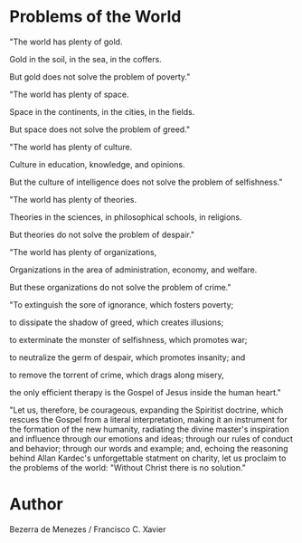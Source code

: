 # Problems of the World

"The world has plenty of gold.

Gold in the soil, in the sea, in the coffers.

But gold does not solve the problem of poverty."

"The world has plenty of space.

Space in the continents, in the cities, in the fields.

But space does not solve the problem of greed."

"The world has plenty of culture.

Culture in education, knowledge, and opinions.

But the culture of intelligence does not solve the problem of selfishness."

"The world has plenty of theories.

Theories in the sciences, in philosophical schools, in religions.

But theories do not solve the problem of despair."

"The world has plenty of organizations,

Organizations in the area of administration, economy, and welfare.

But these organizations do not solve the problem of crime."

"To extinguish the sore of ignorance, which fosters poverty;

to dissipate the shadow of greed, which creates illusions;

to exterminate the monster of selfishness, which promotes war;

to neutralize the germ of despair, which promotes insanity; and

to remove the torrent of crime, which drags along misery,

the only efficient therapy is the Gospel of Jesus inside the human heart."
	     	
"Let us, therefore, be courageous, expanding the Spiritist doctrine, which rescues the Gospel from a literal interpretation, making it an instrument for the formation of the new humanity, radiating the divine master's inspiration and influence through our emotions and ideas; through our rules of conduct and behavior; through our words and example; and, echoing the reasoning behind Allan Kardec's unforgettable statment on charity, let us proclaim to the problems of the world: "Without Christ there is no solution."

# Author
Bezerra de Menezes / Francisco C. Xavier

 

 

